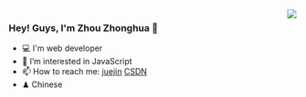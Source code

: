 <img align="right" src="https://github-readme-stats.vercel.app/api?username=ywanzhou&show_icons=true&theme=dark&hide_title=true" />


### Hey! Guys, I'm Zhou Zhonghua 👋


- 💻 I'm web developer
- 👀 I’m interested in JavaScript
- 📫 How to reach me: [juejin](https://juejin.cn/user/3350967174838701) [CSDN](https://blog.csdn.net/weixin_46163658)
- ♟ Chinese
